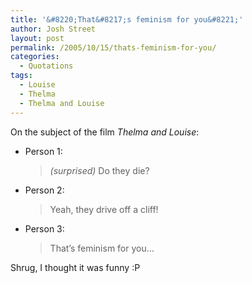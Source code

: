 ```yaml
---
title: '&#8220;That&#8217;s feminism for you&#8221;'
author: Josh Street
layout: post
permalink: /2005/10/15/thats-feminism-for-you/
categories:
  - Quotations
tags:
  - Louise
  - Thelma
  - Thelma and Louise
---
```

On the subject of the film *Thelma and Louise*:

<ul class="conversation">
  <li>
    Person 1:<br /> <blockquote>
      <p>
        <em>(surprised)</em> Do they die?
      </p>
    </blockquote>
  </li>
  
  <li>
    Person 2:<br /> <blockquote>
      <p>
        Yeah, they drive off a cliff!
      </p>
    </blockquote>
  </li>
  
  <li>
    Person 3:<br /> <blockquote>
      <p>
        That&#8217;s feminism for you&#8230;
      </p>
    </blockquote>
  </li>
</ul>

Shrug, I thought it was funny :P